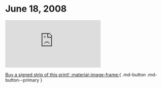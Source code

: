 # June 18, 2008

![](https://www.achewood.com/comic.php?date=06182008)

[Buy a signed strip of this print! :material-image-frame:](https://achewood-holiday-pop-up.myshopify.com/products/strip#06182008){ .md-button .md-button--primary }
